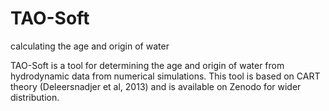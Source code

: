 # TAO-Soft

calculating the age and origin of water

TAO-Soft is a tool for determining the age and origin of water from hydrodynamic data from numerical simulations. This tool is based on CART theory (Deleersnadjer et al, 2013) and is available on Zenodo for wider distribution.
